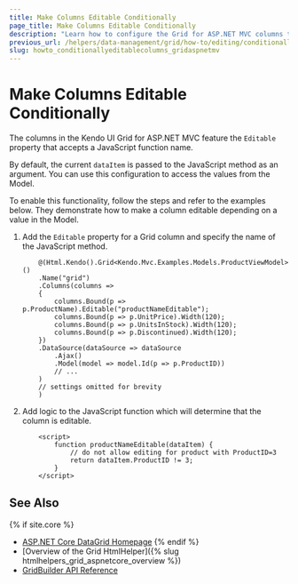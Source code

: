 ```yaml
---
title: Make Columns Editable Conditionally
page_title: Make Columns Editable Conditionally
description: "Learn how to configure the Grid for ASP.NET MVC columns to be editable based on condition."
previous_url: /helpers/data-management/grid/how-to/editing/conditionally-editable-columns
slug: howto_conditionallyeditablecolumns_gridaspnetmv
---
```


# Make Columns Editable Conditionally

The columns in the Kendo UI Grid for ASP.NET MVC feature the `Editable` property that accepts a JavaScript function name.

By default, the current `dataItem` is passed to the JavaScript method as an argument. You can use this configuration to access the values from the Model.

To enable this functionality, follow the steps and refer to the examples below. They demonstrate how to make a column editable depending on a value in the Model.

1. Add the `Editable` property for a Grid column and specify the name of the JavaScript method.

    ```
        @(Html.Kendo().Grid<Kendo.Mvc.Examples.Models.ProductViewModel>()
        .Name("grid")
        .Columns(columns =>
        {
            columns.Bound(p => p.ProductName).Editable("productNameEditable");
            columns.Bound(p => p.UnitPrice).Width(120);
            columns.Bound(p => p.UnitsInStock).Width(120);
            columns.Bound(p => p.Discontinued).Width(120);
        })
        .DataSource(dataSource => dataSource
            .Ajax()
            .Model(model => model.Id(p => p.ProductID))
            // ...
        )
        // settings omitted for brevity
        )

    ```

2. Add logic to the JavaScript function which will determine that the column is editable.

    ```
        <script>
            function productNameEditable(dataItem) {
                // do not allow editing for product with ProductID=3
                return dataItem.ProductID != 3;
            }
        </script>
    ```

## See Also

{% if site.core %}
* [ASP.NET Core DataGrid Homepage](https://www.telerik.com/aspnet-core-ui/grid)
{% endif %}
* [Overview of the Grid HtmlHelper]({% slug htmlhelpers_grid_aspnetcore_overview %})
* [GridBuilder API Reference](https://docs.telerik.com/aspnet-mvc/api/kendo.mvc.ui.fluent/gridbuilder)
